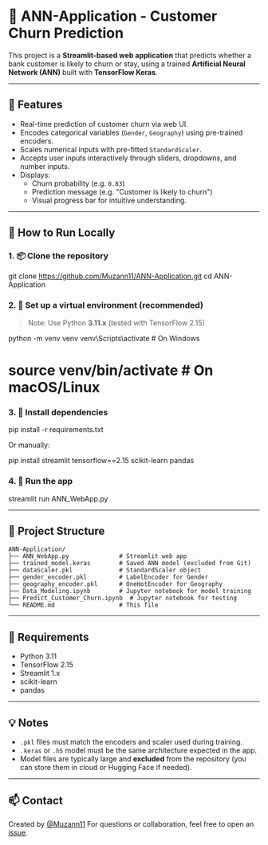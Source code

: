 # 🧠 ANN-Application - Customer Churn Prediction

This project is a **Streamlit-based web application** that predicts whether a bank customer is likely to churn or stay, using a trained **Artificial Neural Network (ANN)** built with **TensorFlow Keras**.

---

## 🔧 Features
- Real-time prediction of customer churn via web UI.
- Encodes categorical variables (`Gender`, `Geography`) using pre-trained encoders.
- Scales numerical inputs with pre-fitted `StandardScaler`.
- Accepts user inputs interactively through sliders, dropdowns, and number inputs.
- Displays:
  - Churn probability (e.g. `0.83`)
  - Prediction message (e.g. "Customer is likely to churn")
  - Visual progress bar for intuitive understanding.

---

## 🚀 How to Run Locally

### 1. 📦 Clone the repository

git clone https://github.com/Muzann11/ANN-Application.git
cd ANN-Application

### 2. 🐍 Set up a virtual environment (recommended)

> Note: Use Python **3.11.x** (tested with TensorFlow 2.15)

python -m venv venv
venv\Scripts\activate  # On Windows
# source venv/bin/activate  # On macOS/Linux


### 3. 📄 Install dependencies

pip install -r requirements.txt

Or manually:

pip install streamlit tensorflow==2.15 scikit-learn pandas

### 4. 🧪 Run the app

streamlit run ANN_WebApp.py

---

## 📁 Project Structure

```
ANN-Application/
├── ANN_WebApp.py              # Streamlit web app
├── trained_model.keras        # Saved ANN model (excluded from Git)
├── dataScaler.pkl             # StandardScaler object
├── gender_encoder.pkl         # LabelEncoder for Gender
├── geography_encoder.pkl      # OneHotEncoder for Geography
├── Data_Modeling.ipynb        # Jupyter notebook for model training
├── Predict_Customer_Churn.ipynb  # Jupyter notebook for testing
└── README.md                  # This file
```

---

## 📌 Requirements

* Python 3.11
* TensorFlow 2.15
* Streamlit 1.x
* scikit-learn
* pandas

---

## 💡 Notes

* `.pkl` files must match the encoders and scaler used during training.
* `.keras` or `.h5` model must be the same architecture expected in the app.
* Model files are typically large and **excluded** from the repository (you can store them in cloud or Hugging Face if needed).

---

## 📫 Contact

Created by [@Muzann11](https://github.com/Muzann11)
For questions or collaboration, feel free to open an [issue](https://github.com/Muzann11/ANN-Application/issues).

```
